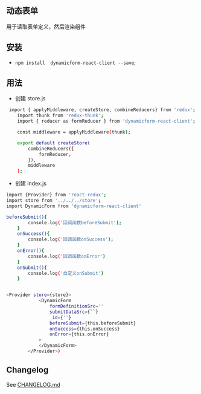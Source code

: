 ## 动态表单

用于读取表单定义，然后渲染组件


## 安装

* `npm install  dynamicform-react-client --save`;


## 用法

* 创建 store.js
```bash
 import { applyMiddleware, createStore, combineReducers} from 'redux';
    import thunk from 'redux-thunk';
    import { reducer as formReducer } from 'dynamicform-react-client';

    const middleware = applyMiddleware(thunk);

    export default createStore(
        combineReducers({
            formReducer,
        }),
        middleware
    );
```

* 创建 index.js
```bash
import {Provider} from 'react-redux';
import store from '../../../store';
import DynamicForm from 'dynamicform-react-client'

beforeSubmit(){
        console.log('回调函数beforeSubmit');
    }
    onSuccess(){
        console.log('回调函数onSuccess');
    }
    onError(){
        console.log('回调函数onError')
    }
    onSubmit(){
        console.log('自定义onSubmit')
    }


<Provider store={store}>
            <DynamicForm
                formDefinitionSrc=''
                submitDataSrc={``}
                _id={''}
                beforeSubmit={this.beforeSubmit}
                onSuccess={this.onSuccess}
                onError={this.onError}
            >
            </DynamicForm>
        </Provider>)
```

## Changelog
See [CHANGELOG.md](https://github.com/dynamicform/dynamicform-react-client/blob/master/CHANGELOG.MD)

